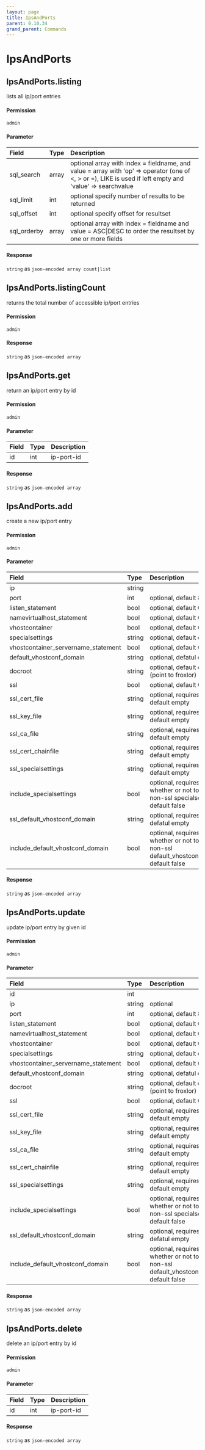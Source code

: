 ```yaml
---
layout: page
title: IpsAndPorts
parent: 0.10.34
grand_parent: Commands
---
```


# IpsAndPorts

## IpsAndPorts.listing

lists all ip/port entries

#### Permission

`admin`

#### Parameter

| Field | Type | Description |
| :--- | :--- | :--- |
| sql_search | array | optional array with index = fieldname, and value = array with 'op' => operator (one of <, > or =), LIKE is used if left empty and 'value' => searchvalue |
| sql_limit | int | optional specify number of results to be returned |
| sql_offset | int | optional specify offset for resultset |
| sql_orderby | array | optional array with index = fieldname and value = ASC\|DESC to order the resultset by one or more fields |

#### Response

`string` as `json-encoded array count|list`

## IpsAndPorts.listingCount

returns the total number of accessible ip/port entries

#### Permission

`admin`

#### Response

`string` as `json-encoded array`

## IpsAndPorts.get

return an ip/port entry by id

#### Permission

`admin`

#### Parameter

| Field | Type | Description |
| :--- | :--- | :--- |
| id | int | ip-port-id |

#### Response

`string` as `json-encoded array`

## IpsAndPorts.add

create a new ip/port entry

#### Permission

`admin`

#### Parameter

| Field | Type | Description |
| :--- | :--- | :--- |
| ip | string |  |
| port | int | optional, default 80 |
| listen_statement | bool | optional, default 0 (false) |
| namevirtualhost_statement | bool | optional, default 0 (false) |
| vhostcontainer | bool | optional, default 0 (false) |
| specialsettings | string | optional, default empty |
| vhostcontainer_servername_statement | bool | optional, default 0 (false) |
| default_vhostconf_domain | string | optional, defatul empty |
| docroot | string | optional, default empty (point to froxlor) |
| ssl | bool | optional, default 0 (false) |
| ssl_cert_file | string | optional, requires $ssl = 1, default empty |
| ssl_key_file | string | optional, requires $ssl = 1, default empty |
| ssl_ca_file | string | optional, requires $ssl = 1, default empty |
| ssl_cert_chainfile | string | optional, requires $ssl = 1, default empty |
| ssl_specialsettings | string | optional, requires $ssl = 1, default empty |
| include_specialsettings | bool | optional, requires $ssl = 1, whether or not to include non-ssl specialsettings, default false |
| ssl_default_vhostconf_domain | string | optional, requires $ssl = 1, defatul empty |
| include_default_vhostconf_domain | bool | optional, requires $ssl = 1, whether or not to include non-ssl default_vhostconf_domain, default false |

#### Response

`string` as `json-encoded array`

## IpsAndPorts.update

update ip/port entry by given id

#### Permission

`admin`

#### Parameter

| Field | Type | Description |
| :--- | :--- | :--- |
| id | int |  |
| ip | string | optional |
| port | int | optional, default 80 |
| listen_statement | bool | optional, default 0 (false) |
| namevirtualhost_statement | bool | optional, default 0 (false) |
| vhostcontainer | bool | optional, default 0 (false) |
| specialsettings | string | optional, default empty |
| vhostcontainer_servername_statement | bool | optional, default 0 (false) |
| default_vhostconf_domain | string | optional, defatul empty |
| docroot | string | optional, default empty (point to froxlor) |
| ssl | bool | optional, default 0 (false) |
| ssl_cert_file | string | optional, requires $ssl = 1, default empty |
| ssl_key_file | string | optional, requires $ssl = 1, default empty |
| ssl_ca_file | string | optional, requires $ssl = 1, default empty |
| ssl_cert_chainfile | string | optional, requires $ssl = 1, default empty |
| ssl_specialsettings | string | optional, requires $ssl = 1, default empty |
| include_specialsettings | bool | optional, requires $ssl = 1, whether or not to include non-ssl specialsettings, default false |
| ssl_default_vhostconf_domain | string | optional, requires $ssl = 1, defatul empty |
| include_default_vhostconf_domain | bool | optional, requires $ssl = 1, whether or not to include non-ssl default_vhostconf_domain, default false |

#### Response

`string` as `json-encoded array`

## IpsAndPorts.delete

delete an ip/port entry by id

#### Permission

`admin`

#### Parameter

| Field | Type | Description |
| :--- | :--- | :--- |
| id | int | ip-port-id |

#### Response

`string` as `json-encoded array`